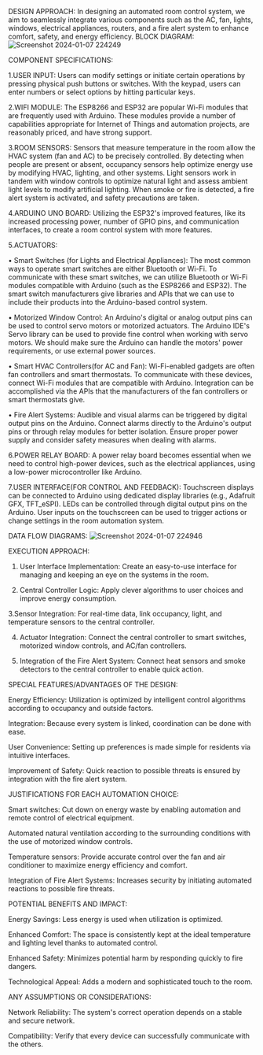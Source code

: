 DESIGN APPROACH: In designing an automated room control system, we aim to seamlessly integrate various components such as the AC, fan, lights, windows, electrical appliances, routers, and a fire alert system to enhance comfort, safety, and energy efficiency.
BLOCK DIAGRAM:
![Screenshot 2024-01-07 224249](https://github.com/SaiDeepika4713/ASSESSMENT/assets/96421369/5a19a84c-d510-48fe-ba35-813a1ab8dbd3)

COMPONENT SPECIFICATIONS:

1.USER INPUT: Users can modify settings or initiate certain operations by pressing physical push buttons or switches. With the keypad, users can enter numbers or select options by hitting particular keys.

2.WIFI MODULE: The ESP8266 and ESP32 are popular Wi-Fi modules that are frequently used with Arduino. These modules provide a number of capabilities appropriate for Internet of Things and automation projects, are reasonably priced, and have strong support.

3.ROOM SENSORS: Sensors that measure temperature in the room allow the HVAC system (fan and AC) to be precisely controlled. By detecting when people are present or absent, occupancy sensors help optimize energy use by modifying HVAC, lighting, and other systems. Light sensors work in tandem with window controls to optimize natural light and assess ambient light levels to modify artificial lighting. When smoke or fire is detected, a fire alert system is activated, and safety precautions are taken.

4.ARDUINO UNO BOARD: Utilizing the ESP32's improved features, like its increased processing power, number of GPIO pins, and communication interfaces, to create a room control system with more features.

5.ACTUATORS: 

•	Smart Switches (for Lights and Electrical Appliances): The most common ways to operate smart switches are either Bluetooth or Wi-Fi. To communicate with these smart switches, we can utilize Bluetooth or Wi-Fi modules compatible with Arduino (such as the ESP8266 and ESP32). The smart switch manufacturers give libraries and APIs that we can use to include their products into the Arduino-based control system.

•	Motorized Window Control: An Arduino's digital or analog output pins can be used to control servo motors or motorized actuators. The Arduino IDE's Servo library can be used to provide fine control when working with servo motors. We should make sure the Arduino can handle the motors' power requirements, or use external power sources.

•	Smart HVAC Controllers(for AC and Fan): Wi-Fi-enabled gadgets are often fan controllers and smart thermostats. To communicate with these devices, connect Wi-Fi modules that are compatible with Arduino. Integration can be accomplished via the APIs that the manufacturers of the fan controllers or smart thermostats give.

•	Fire Alert Systems: Audible and visual alarms can be triggered by digital output pins on the Arduino. Connect alarms directly to the Arduino's output pins or through relay modules for better isolation. Ensure proper power supply and consider safety measures when dealing with alarms.

6.POWER RELAY BOARD: A power relay board becomes essential when we need to control high-power devices, such as the electrical appliances, using a low-power microcontroller like Arduino.

7.USER INTERFACE(FOR CONTROL AND FEEDBACK): Touchscreen displays can be connected to Arduino using dedicated display libraries (e.g., Adafruit GFX, TFT_eSPI). LEDs can be controlled through digital output pins on the Arduino. User inputs on the touchscreen can be used to trigger actions or change settings in the room automation system.

DATA FLOW DIAGRAMS:
![Screenshot 2024-01-07 224946](https://github.com/SaiDeepika4713/ASSESSMENT/assets/96421369/7f1d57e6-f00f-4f9d-87e0-07bbd4e7ec99)

EXECUTION APPROACH:

1. User Interface Implementation: Create an easy-to-use interface for managing and keeping an eye on the systems in the room.

2. Central Controller Logic: Apply clever algorithms to user choices and improve energy consumption.

3.Sensor Integration: For real-time data, link occupancy, light, and temperature sensors to the central controller.

4. Actuator Integration: Connect the central controller to smart switches, motorized window controls, and AC/fan controllers.

5. Integration of the Fire Alert System: Connect heat sensors and smoke detectors to the central controller to enable quick action.

SPECIAL FEATURES/ADVANTAGES OF THE DESIGN:

Energy Efficiency: Utilization is optimized by intelligent control algorithms according to occupancy and outside factors.

Integration: Because every system is linked, coordination can be done with ease.

User Convenience: Setting up preferences is made simple for residents via intuitive interfaces.

Improvement of Safety: Quick reaction to possible threats is ensured by integration with the fire alert system.

JUSTIFICATIONS FOR EACH AUTOMATION CHOICE:

Smart switches: Cut down on energy waste by enabling automation and remote control of electrical equipment.

Automated natural ventilation according to the surrounding conditions with the use of motorized window controls.

Temperature sensors: Provide accurate control over the fan and air conditioner to maximize energy efficiency and comfort.

Integration of Fire Alert Systems: Increases security by initiating automated reactions to possible fire threats.

POTENTIAL BENEFITS AND IMPACT:

Energy Savings: Less energy is used when utilization is optimized.

Enhanced Comfort: The space is consistently kept at the ideal temperature and lighting level thanks to automated control.

Enhanced Safety: Minimizes potential harm by responding quickly to fire dangers.

Technological Appeal: Adds a modern and sophisticated touch to the room.

ANY ASSUMPTIONS OR CONSIDERATIONS:

Network Reliability: The system's correct operation depends on a stable and secure network.

Compatibility: Verify that every device can successfully communicate with the others.
